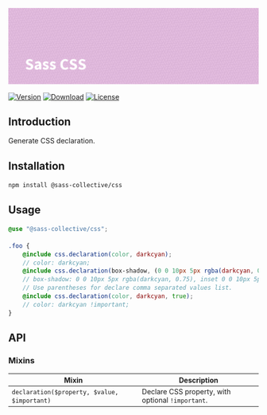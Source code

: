 ![Sass CSS](.github/banner.png)

[![Version](https://flat.badgen.net/npm/v/@sass-collective/css)](https://www.npmjs.com/package/@sass-collective/css)
[![Download](https://flat.badgen.net/npm/dt/@sass-collective/css)](https://www.npmjs.com/package/@sass-collective/css)
[![License](https://flat.badgen.net/npm/license/@sass-collective/css)](https://www.npmjs.com/package/@sass-collective/css)

## Introduction

Generate CSS declaration.

## Installation

```shell
npm install @sass-collective/css
```

## Usage

```scss
@use "@sass-collective/css";

.foo {
    @include css.declaration(color, darkcyan);
    // color: darkcyan;
    @include css.declaration(box-shadow, (0 0 10px 5px rgba(darkcyan, 0.75), inset 0 0 10px 5px rgba(darkcyan, 0.75)));
    // box-shadow: 0 0 10px 5px rgba(darkcyan, 0.75), inset 0 0 10px 5px rgba(darkcyan, 0.75);
    // Use parentheses for declare comma separated values list.
    @include css.declaration(color, darkcyan, true);
    // color: darkcyan !important;
}
```

## API

### Mixins

| Mixin | Description |
| --- | --- |
| `declaration($property, $value, $important)` | Declare CSS property, with optional `!important`. |
